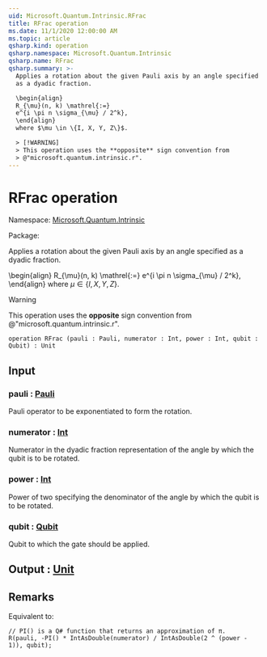 ```yaml
---
uid: Microsoft.Quantum.Intrinsic.RFrac
title: RFrac operation
ms.date: 11/1/2020 12:00:00 AM
ms.topic: article
qsharp.kind: operation
qsharp.namespace: Microsoft.Quantum.Intrinsic
qsharp.name: RFrac
qsharp.summary: >-
  Applies a rotation about the given Pauli axis by an angle specified
  as a dyadic fraction.

  \begin{align}
  R_{\mu}(n, k) \mathrel{:=}
  e^{i \pi n \sigma_{\mu} / 2^k},
  \end{align}
  where $\mu \in \{I, X, Y, Z\}$.

  > [!WARNING]
  > This operation uses the **opposite** sign convention from
  > @"microsoft.quantum.intrinsic.r".
---
```


# RFrac operation

Namespace: [Microsoft.Quantum.Intrinsic](xref:Microsoft.Quantum.Intrinsic)

Package: [](https://nuget.org/packages/)


Applies a rotation about the given Pauli axis by an angle specifiedas a dyadic fraction.\begin{align}R_{\mu}(n, k) \mathrel{:=}e^{i \pi n \sigma_{\mu} / 2^k},\end{align}where $\mu \in \{I, X, Y, Z\}$.> [!WARNING]> This operation uses the **opposite** sign convention from> @"microsoft.quantum.intrinsic.r".

```qsharp
operation RFrac (pauli : Pauli, numerator : Int, power : Int, qubit : Qubit) : Unit
```


## Input

### pauli : [Pauli](xref:microsoft.quantum.lang-ref.pauli)

Pauli operator to be exponentiated to form the rotation.


### numerator : [Int](xref:microsoft.quantum.lang-ref.int)

Numerator in the dyadic fraction representation of the angleby which the qubit is to be rotated.


### power : [Int](xref:microsoft.quantum.lang-ref.int)

Power of two specifying the denominator of the angle by whichthe qubit is to be rotated.


### qubit : [Qubit](xref:microsoft.quantum.lang-ref.qubit)

Qubit to which the gate should be applied.



## Output : [Unit](xref:microsoft.quantum.lang-ref.unit)



## Remarks

Equivalent to:```qsharp// PI() is a Q# function that returns an approximation of π.R(pauli, -PI() * IntAsDouble(numerator) / IntAsDouble(2 ^ (power - 1)), qubit);```